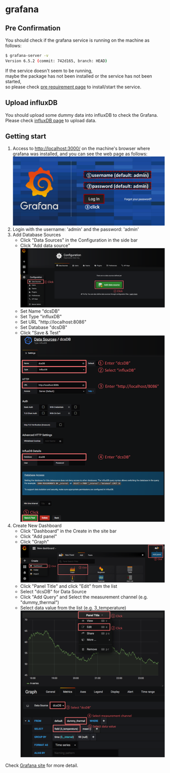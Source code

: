 # grafana

## Pre Confirmation

You should check if the grafana service is running on the machine as follows:

```bash
$ grafana-server -v
Version 6.5.2 (commit: 742d165, branch: HEAD)
```

If the service doesn't seem to be running,<br>
maybe the package has not been installed or the service has not been started, <br>
so please check [pre requirement page](requirements.md) to install/start the service.

## Upload influxDB

You should upload some dummy data into influxDB to check the Grafana.<br>
Please check [influxDB page](database_demonstration_influxdb.md) to upload data.

## Getting start

1. Access to [http://localhost:3000/](http://localhost:3000/) on the machine's browser where grafana was installed, and you can see the web page as follows:
![grafana top](images/demo_grafana_top.png)
2. Login with the username: 'admin' and the password: 'admin'
3. Add Database Sources
    - Click "Data Sources" in the Configuration in the side bar
    - Click "Add data source"
![grafana add db source](images/demo_grafana_db_source_1.png)
    - Set Name "dcsDB"
    - Set Type "influxDB"
    - Set URL "http://localhost:8086"
    - Set Database "dcsDB"
    - Click "Save & Test"
![grafana add db source config](images/demo_grafana_db_source_2.png)
4. Create New Dashboard
    - Click "Dashboard" in the Create in the site bar
    - Click "Add panel"
    - Click "Graph"
![grafana add dashboard](images/demo_grafana_dashboard_1.png)
    - Click "Panel Title" and click "Edit" from the list
    - Select "dcsDB" for Data Source
    - Click "Add Query" and Select the measurement channel (e.g. "dummy_thermal")
    - Select data value from the list (e.g. 3_temperature)
![grafana add dashboard](images/demo_grafana_dashboard_2.png)

Check [Grafana site](https://grafana.com/docs/grafana/latest/guides/getting_started/) for more detail.
